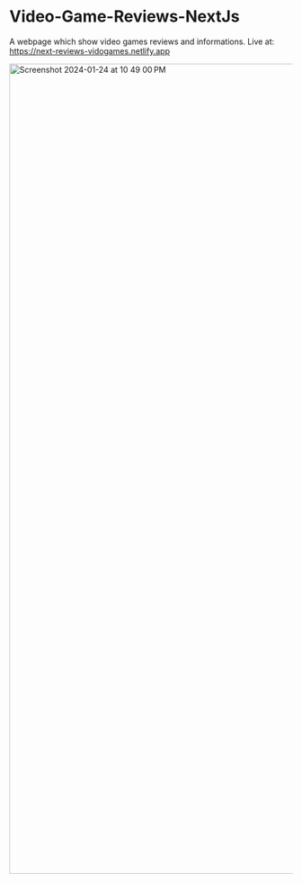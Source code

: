 # Video-Game-Reviews-NextJs
A webpage which show video games reviews and informations.
Live at: https://next-reviews-vidogames.netlify.app<br>

<img width="1440" alt="Screenshot 2024-01-24 at 10 49 00 PM" src="https://github.com/RediIbra/Video-Game-Reviews-NextJs/assets/51862776/01cd0cbd-ca0f-446d-9746-676a8d1614b1">
